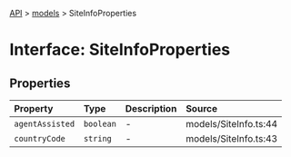 [API](../../index.md) > [models](../index.md) > SiteInfoProperties

# Interface: SiteInfoProperties

## Properties

| Property | Type | Description | Source |
| :------ | :------ | :------ | :------ |
| `agentAssisted` | `boolean` | - | models/SiteInfo.ts:44 |
| `countryCode` | `string` | - | models/SiteInfo.ts:43 |
